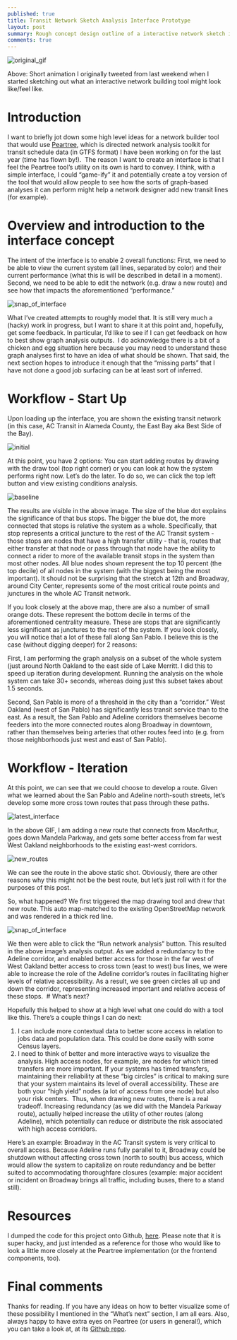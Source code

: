 ```yaml
---
published: true
title: Transit Network Sketch Analysis Interface Prototype
layout: post
summary: Rough concept design outline of a interactive network sketch interface
comments: true
---
```


![original_gif](https://raw.githubusercontent.com/kuanb/kuanb.github.io/master/images/_posts/graph-app-concept/original_sketch_view.gif)

Above: Short animation I originally tweeted from last weekend when I started sketching out what an interactive network building tool might look like/feel like.

# Introduction

I want to briefly jot down some high level ideas for a network builder tool that would use [Peartree](https://github.com/kuanb/peartree), which is directed network analysis toolkit for transit schedule data (in GTFS format) I have been working on for the last year (time has flown by!).  The reason I want to create an interface is that I feel the Peartree tool’s utility on its own is hard to convey. I think, with a simple interface, I could “game-ify” it and potentially create a toy version of the tool that would allow people to see how the sorts of graph-based analyses it can perform might help a network designer add new transit lines (for example).

# Overview and introduction to the interface concept

The intent of the interface is to enable 2 overall functions: First, we need to be able to view the current system (all lines, separated by color) and their current performance (what this is will be described in detail in a moment). Second, we need to be able to edit the network (e.g. draw a new route) and see how that impacts the aforementioned “performance.”

![snap_of_interface](https://raw.githubusercontent.com/kuanb/kuanb.github.io/master/images/_posts/graph-app-concept/snap_of_interface.png)

What I’ve created attempts to roughly model that. It is still very much a (hacky) work in progress, but I want to share it at this point and, hopefully, get some feedback. In particular, I’d like to see if I can get feedback on how to best show graph analysis outputs.  I do acknowledge there is a bit of a chicken and egg situation here because you may need to understand these graph analyses first to have an idea of what should be shown. That said, the next section hopes to introduce it enough that the “missing parts” that I have not done a good job surfacing can be at least sort of inferred.

# Workflow - Start Up

Upon loading up the interface, you are shown the existing transit network (in this case, AC Transit in Alameda County, the East Bay aka Best Side of the Bay).

![initial](https://raw.githubusercontent.com/kuanb/kuanb.github.io/master/images/_posts/graph-app-concept/initial.png)

At this point, you have 2 options: You can start adding routes by drawing with the draw tool (top right corner) or you can look at how the system performs right now. Let’s do the later. To do so, we can click the top left button and view existing conditions analysis.

![baseline](https://raw.githubusercontent.com/kuanb/kuanb.github.io/master/images/_posts/graph-app-concept/baseline.png)

The results are visible in the above image. The size of the blue dot explains the significance of that bus stops. The bigger the blue dot, the more connected that stops is relative the system as a whole. Specifically, that stop represents a critical juncture to the rest of the AC Transit system - those stops are nodes that have a high transfer utility - that is, routes that either transfer at that node or pass through that node have the ability to connect a rider to more of the available transit stops in the system than most other nodes. All blue nodes shown represent the top 10 percent (the top decile) of all nodes in the system (with the biggest being the most important). It should not be surprising that the stretch at 12th and Broadway, around City Center, represents some of the most critical route points and junctures in the whole AC Transit network.

If you look closely at the above map, there are also a number of small orange dots. These represent the bottom decile in terms of the aforementioned centrality measure. These are stops that are significantly less significant as junctures to the rest of the system. If you look closely, you will notice that a lot of these fall along San Pablo. I believe this is the case (without digging deeper) for 2 reasons:

First, I am performing the graph analysis on a subset of the whole system (just around North Oakland to the east side of Lake Merritt. I did this to speed up iteration during development. Running the analysis on the whole system can take 30+ seconds, whereas doing just this subset takes about 1.5 seconds.

Second, San Pablo is more of a threshold in the city than a “corridor.” West Oakland (west of San Pablo) has significantly less transit service than to the east. As a result, the San Pablo and Adeline corridors themselves become feeders into the more connected routes along Broadway in downtown, rather than themselves being arteries that other routes feed into (e.g. from those neighborhoods just west and east of San Pablo).

# Workflow - Iteration

At this point, we can see that we could choose to develop a route. Given what we learned about the San Pablo and Adeline north-south streets, let’s develop some more cross town routes that pass through these paths.

![latest_interface](https://raw.githubusercontent.com/kuanb/kuanb.github.io/master/images/_posts/graph-app-concept/latest_interface.gif)

In the above GIF, I am adding a new route that connects from MacArthur, goes down Mandela Parkway, and gets some better access from far west West Oakland neighborhoods to the existing east-west corridors.

![new_routes](https://raw.githubusercontent.com/kuanb/kuanb.github.io/master/images/_posts/graph-app-concept/new_routes.png)

We can see the route in the above static shot. Obviously, there are other reasons why this might not be the best route, but let’s just roll with it for the purposes of this post.

So, what happened? We first triggered the map drawing tool and drew that new route. This auto map-matched to the existing OpenStreetMap network and was rendered in a thick red line.

![snap_of_interface](https://raw.githubusercontent.com/kuanb/kuanb.github.io/master/images/_posts/graph-app-concept/snap_of_interface.png)

We then were able to click the “Run network analysis” button. This resulted in the above image’s analysis output. As we added a redundancy to the Adeline corridor, and enabled better access for those in the far west of West Oakland better access to cross town (east to west) bus lines, we were able to increase the role of the Adeline corridor’s routes in facilitating higher levels of relative accessibility. As a result, we see green circles all up and down the corridor, representing increased important and relative access of these stops.  # What’s next?

Hopefully this helped to show at a high level what one could do with a tool like this. There’s a couple things I can do next:

1. I can include more contextual data to better score access in relation to jobs data and population data. This could be done easily with some Census layers.
2. I need to think of better and more interactive ways to visualize the analysis. High access nodes, for example, are nodes for which timed transfers are more important. If your systems has timed transfers, maintaining their reliability at these “big circles” is critical to making sure that your system maintains its level of overall accessibility. These are both your “high yield” nodes (a lot of access from one node) but also your risk centers.  Thus, when drawing new routes, there is a real tradeoff. Increasing redundancy (as we did with the Mandela Parkway route), actually helped increase the utility of other routes (along Adeline), which potentially can reduce or distribute the risk associated with high access corridors.

Here’s an example: Broadway in the AC Transit system is very critical to overall access. Because Adeline runs fully parallel to it, Broadway could be shutdown without affecting cross town (north to south) bus access, which would allow the system to capitalize on route redundancy and be better suited to accommodating thoroughfare closures (example: major accident or incident on Broadway brings all traffic, including buses, there to a stand still).

# Resources

I dumped the code for this project onto Github, [here](https://github.com/kuanb/example-graph-app). Please note that it is super hacky, and just intended as a reference for those who would like to look a little more closely at the Peartree implementation (or the frontend components, too).

# Final comments

Thanks for reading. If you have any ideas on how to better visualize some of these possibility I mentioned in the “What’s next” section, I am all ears. Also, always happy to have extra eyes on Peartree (or users in general!), which you can take a look at, at its [Github repo](https://github.com/kuanb/peartree).

